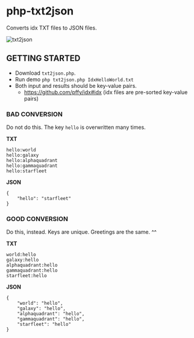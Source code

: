 php-txt2json
============

Converts idx TXT files to JSON files.

![txt2json](https://raw.githubusercontent.com/pffy/php-txt2json/master/screenshot/screenshot-pffy-php-txt2json.png)

## GETTING STARTED

- Download `txt2json.php`.
- Run demo `php txt2json.php IdxHelloWorld.txt`
- Both input and results should be key-value pairs.
  + https://github.com/pffy/idx#idx (idx files are pre-sorted key-value pairs)


### BAD CONVERSION

Do not do this. The key `hello` is overwritten many times.

**TXT**
```
hello:world
hello:galaxy
hello:alphaquadrant
hello:gammaquadrant
hello:starfleet
```

**JSON**
```
{
    "hello": "starfleet"
}
```


### GOOD CONVERSION

Do this, instead. Keys are unique. Greetings are the same. ^^

**TXT**
```
world:hello
galaxy:hello
alphaquadrant:hello
gammaquadrant:hello
starfleet:hello
```

**JSON**
```
{
    "world": "hello",
    "galaxy": "hello",
    "alphaquadrant": "hello",
    "gammaquadrant": "hello",
    "starfleet": "hello"
}
```
